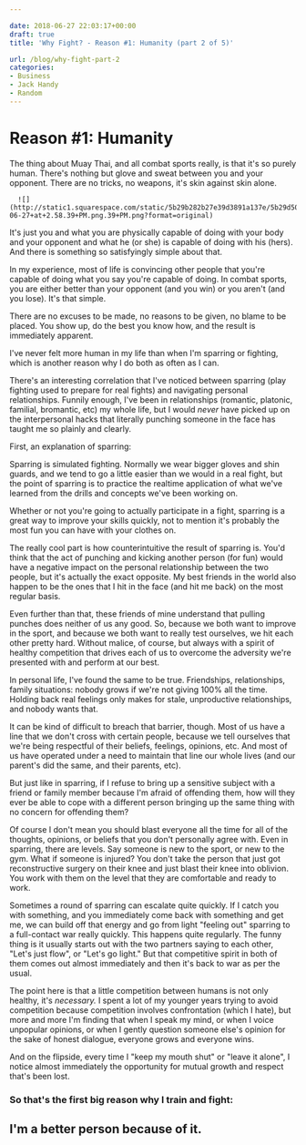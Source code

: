 ```yaml
---

date: 2018-06-27 22:03:17+00:00
draft: true
title: 'Why Fight? - Reason #1: Humanity (part 2 of 5)'

url: /blog/why-fight-part-2
categories:
- Business
- Jack Handy
- Random
---
```


# Reason #1: Humanity

The thing about Muay Thai, and all combat sports really, is that it's so purely human. There's nothing but glove and sweat between you and your opponent. There are no tricks, no weapons, it's skin against skin alone.


  
      ![](http://static1.squarespace.com/static/5b29b282b27e39d3891a137e/5b29d50ac07b083624e43ad2/5b3408a2f950b7fe67ed2731/1530136760030/Screen+Shot+2018-06-27+at+2.58.39+PM.png.39+PM.png?format=original)

  



It's just you and what you are physically capable of doing with your body and your opponent and what he (or she) is capable of doing with his (hers). And there is something so satisfyingly simple about that.

In my experience, most of life is convincing other people that you're capable of doing what you say you're capable of doing. In combat sports, you are either better than your opponent (and you win) or you aren't (and you lose). It's that simple.

There are no excuses to be made, no reasons to be given, no blame to be placed. You show up, do the best you know how, and the result is immediately apparent.

I've never felt more human in my life than when I'm sparring or fighting, which is another reason why I do both as often as I can.

There's an interesting correlation that I've noticed between sparring (play fighting used to prepare for real fights) and navigating personal relationships. Funnily enough, I've been in relationships (romantic, platonic, familial, bromantic, etc) my whole life, but I would _never_ have picked up on the interpersonal hacks that literally punching someone in the face has taught me so plainly and clearly.

First, an explanation of sparring:

Sparring is simulated fighting. Normally we wear bigger gloves and shin guards, and we tend to go a little easier than we would in a real fight, but the point of sparring is to practice the realtime application of what we've learned from the drills and concepts we've been working on.

Whether or not you're going to actually participate in a fight, sparring is a great way to improve your skills quickly, not to mention it's probably the most fun you can have with your clothes on.

The really cool part is how counterintuitive the result of sparring is. You'd think that the act of punching and kicking another person (for fun) would have a negative impact on the personal relationship between the two people, but it's actually the exact opposite. My best friends in the world also happen to be the ones that I hit in the face (and hit me back) on the most regular basis.

Even further than that, these friends of mine understand that pulling punches does neither of us any good. So, because we both want to improve in the sport, and because we both want to really test ourselves, we hit each other pretty hard. Without malice, of course, but always with a spirit of healthy competition that drives each of us to overcome the adversity we're presented with and perform at our best.


 
   

 


In personal life, I've found the same to be true. Friendships, relationships, family situations: nobody grows if we're not giving 100% all the time. Holding back real feelings only makes for stale, unproductive relationships, and nobody wants that.

It can be kind of difficult to breach that barrier, though. Most of us have a line that we don't cross with certain people, because we tell ourselves that we're being respectful of their beliefs, feelings, opinions, etc. And most of us have operated under a need to maintain that line our whole lives (and our parent's did the same, and their parents, etc).

But just like in sparring, if I refuse to bring up a sensitive subject with a friend or family member because I'm afraid of offending them, how will they ever be able to cope with a different person bringing up the same thing with no concern for offending them?

Of course I don't mean you should blast everyone all the time for all of the thoughts, opinions, or beliefs that you don't personally agree with. Even in sparring, there are levels. Say someone is new to the sport, or new to the gym. What if someone is injured? You don't take the person that just got reconstructive surgery on their knee and just blast their knee into oblivion. You work with them on the level that they are comfortable and ready to work.

Sometimes a round of sparring can escalate quite quickly. If I catch you with something, and you immediately come back with something and get me, we can build off that energy and go from light "feeling out" sparring to a full-contact war really quickly. This happens quite regularly. The funny thing is it usually starts out with the two partners saying to each other, "Let's just flow", or "Let's go light." But that competitive spirit in both of them comes out almost immediately and then it's back to war as per the usual.


 
   

 


The point here is that a little competition between humans is not only healthy, it's _necessary._ I spent a lot of my younger years trying to avoid competition because competition involves confrontation (which I hate), but more and more I'm finding that when I speak my mind, or when I voice unpopular opinions, or when I gently question someone else's opinion for the sake of honest dialogue, everyone grows and everyone wins.

And on the flipside, every time I "keep my mouth shut" or "leave it alone", I notice almost immediately the opportunity for mutual growth and respect that's been lost.

### So that's the first big reason why I train and fight:

## I'm a better person because of it.
